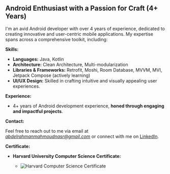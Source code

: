 ##   Android Enthusiast with a Passion for Craft (4+ Years)

I'm an avid Android developer with over 4 years of experience, dedicated to creating innovative and user-centric mobile applications. My expertise spans across a comprehensive toolkit, including:

**Skills:**

* **Languages:** Java, Kotlin
* **Architecture:** Clean Architecture, Multi-modularization
* **Libraries & Frameworks:** Retrofit, Moshi, Room Database, MVVM, MVI, Jetpack Compose (actively learning)
* **UI/UX Design:** Skilled in crafting intuitive and visually appealing user experiences.

**Experience:**

* 4+ years of Android development experience, **honed through engaging and impactful projects**.

**Contact:**

Feel free to reach out to me via email at *abdelrahmanmahmoudnasr@gmail.com* or connect with me on [LinkedIn](https://www.linkedin.com/in/abdelrahman-mahmoud-80764825a/).

**Certificate:**

* **Harvard University Computer Science Certificate:**
  
    * <img src="https://certificates.cs50.io/83c73ecf-640e-480d-a15b-f491bae0a11e.png?size=letter" alt="Harvard Computer Science Certificate"/>
